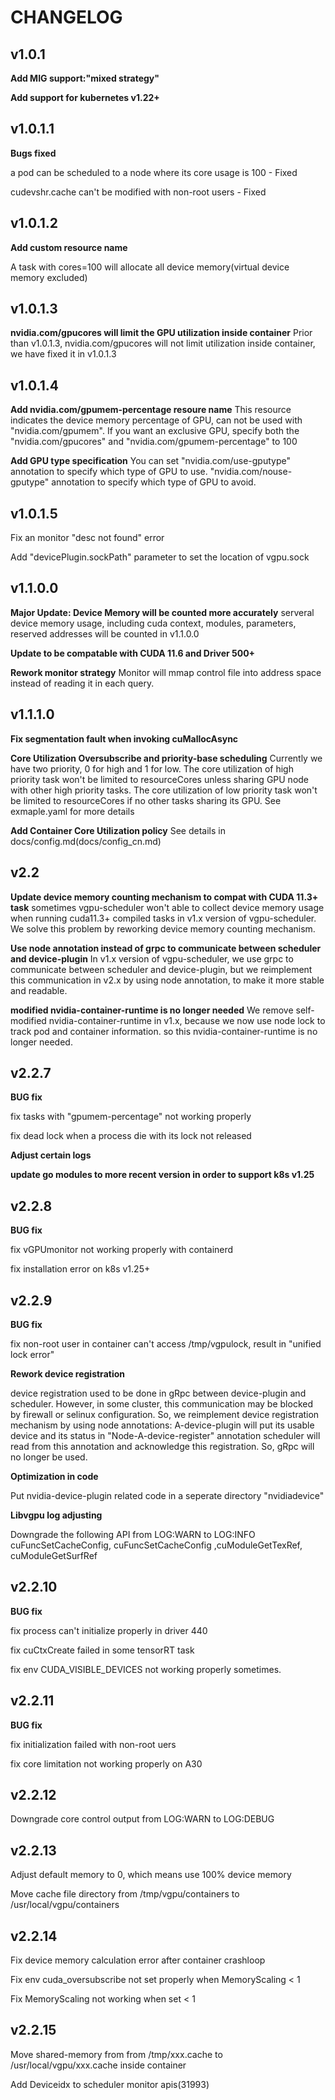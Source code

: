 # CHANGELOG

## v1.0.1

**Add MIG support:"mixed strategy"**

**Add support for kubernetes v1.22+**

## v1.0.1.1

**Bugs fixed**

a pod can be scheduled to a node where its core usage is 100 - Fixed

cudevshr.cache can't be modified with non-root users - Fixed

## v1.0.1.2

**Add custom resource name**

A task with cores=100 will allocate all device memory(virtual device memory excluded)

## v1.0.1.3

**nvidia.com/gpucores will limit the GPU utilization inside container**
Prior than v1.0.1.3, nvidia.com/gpucores will not limit utilization inside container, we have fixed it in v1.0.1.3

## v1.0.1.4

**Add nvidia.com/gpumem-percentage resoure name**
This resource indicates the device memory percentage of GPU, can not be used with "nvidia.com/gpumem". If you want an exclusive GPU, specify both the "nvidia.com/gpucores" and "nvidia.com/gpumem-percentage" to 100

**Add GPU type specification**
You can set "nvidia.com/use-gputype" annotation to specify which type of GPU to use. "nvidia.com/nouse-gputype" annotation to specify which type of GPU to avoid.

## v1.0.1.5

Fix an monitor "desc not found" error

Add "devicePlugin.sockPath" parameter to set the location of vgpu.sock

## v1.1.0.0

**Major Update: Device Memory will be counted more accurately**
serveral device memory usage, including cuda context, modules, parameters, reserved addresses will be counted in v1.1.0.0

**Update to be compatable with CUDA 11.6 and Driver 500+**

**Rework monitor strategy**
Monitor will mmap control file into address space instead of reading it in each query.

## v1.1.1.0

**Fix segmentation fault when invoking cuMallocAsync**

**Core Utilization Oversubscribe and priority-base scheduling**
Currently we have two priority, 0 for high and 1 for low. The core utilization of high priority task won't be limited to resourceCores unless sharing GPU node with other high priority tasks.
The core utilization of low priority task won't be limited to resourceCores if no other tasks sharing its GPU.
See exmaple.yaml for more details

**Add Container Core Utilization policy**
See details in docs/config.md(docs/config_cn.md)

## v2.2

**Update device memory counting mechanism to compat with CUDA 11.3+ task**
sometimes vgpu-scheduler won't able to collect device memory usage when running cuda11.3+ compiled tasks in v1.x version of vgpu-scheduler. We solve this problem by reworking device memory counting mechanism.

**Use node annotation instead of grpc to communicate between scheduler and device-plugin**
In v1.x version of vgpu-scheduler, we use grpc to communicate between scheduler and device-plugin, but we reimplement this communication in v2.x by using node annotation, to make it more stable and readable.

**modified nvidia-container-runtime is no longer needed**
We remove self-modified nvidia-container-runtime in v1.x, because we now use node lock to track pod and container information. so this nvidia-container-runtime is no longer needed.

## v2.2.7

**BUG fix**

fix tasks with "gpumem-percentage" not working properly

fix dead lock when a process die with its lock not released

**Adjust certain logs**

**update go modules to more recent version in order to support k8s v1.25**

## v2.2.8

**BUG fix**

fix vGPUmonitor not working properly with containerd

fix installation error on k8s v1.25+

## v2.2.9

**BUG fix**

fix non-root user in container can't access /tmp/vgpulock, result in "unified lock error"

**Rework device registration**

device registration used to be done in gRpc between device-plugin and scheduler. However, in some cluster, this communication may be blocked by firewall or selinux configuration. So, we reimplement device registration mechanism by using node annotations:
A-device-plugin will put its usable device and its status in "Node-A-device-register" annotation
scheduler will read from this annotation and acknowledge this registration. So, gRpc will no longer be used.

**Optimization in code**

Put nvidia-device-plugin related code in a seperate directory "nvidiadevice"

**Libvgpu log adjusting**

Downgrade the following API from LOG:WARN to LOG:INFO
cuFuncSetCacheConfig, cuFuncSetCacheConfig ,cuModuleGetTexRef, cuModuleGetSurfRef

## v2.2.10

**BUG fix**

fix process can't initialize properly in driver 440

fix cuCtxCreate failed in some tensorRT task

fix env CUDA_VISIBLE_DEVICES not working properly sometimes.

## v2.2.11

**BUG fix**

fix initialization failed with non-root uers

fix core limitation not working properly on A30

## v2.2.12

Downgrade core control output from LOG:WARN to LOG:DEBUG

## v2.2.13

Adjust default memory to 0, which means use 100% device memory

Move cache file directory from /tmp/vgpu/containers to /usr/local/vgpu/containers

## v2.2.14

Fix device memory calculation error after container crashloop

Fix env cuda_oversubscribe not set properly when MemoryScaling < 1

Fix MemoryScaling not working when set < 1

## v2.2.15

Move shared-memory from from /tmp/xxx.cache to /usr/local/vgpu/xxx.cache inside container

Add Deviceidx to scheduler monitor apis(31993)